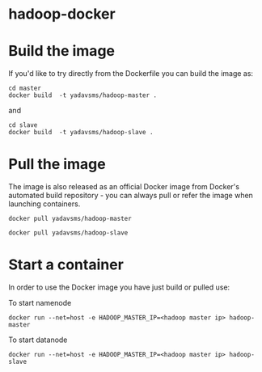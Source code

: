 # hadoop-docker

# Build the image

If you'd like to try directly from the Dockerfile you can build the image as:

```
cd master
docker build  -t yadavsms/hadoop-master .
```
and
```
cd slave
docker build  -t yadavsms/hadoop-slave .  
```
# Pull the image

The image is also released as an official Docker image from Docker's automated build repository - you can always pull or refer the image when launching containers.

```
docker pull yadavsms/hadoop-master

docker pull yadavsms/hadoop-slave
```

# Start a container

In order to use the Docker image you have just build or pulled use:

To start namenode

```
docker run --net=host -e HADOOP_MASTER_IP=<hadoop master ip> hadoop-master
```

To start datanode

```
docker run --net=host -e HADOOP_MASTER_IP=<hadoop master ip> hadoop-slave
```
